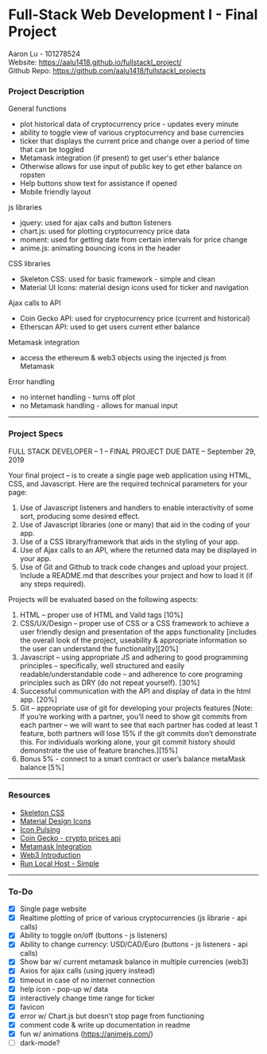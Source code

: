 # Full-Stack Web Development I - Final Project
Aaron Lu - 101278524  
Website: https://aalu1418.github.io/fullstackI_project/  
Github Repo: https://github.com/aalu1418/fullstackI_projects

### Project Description
General functions
- plot historical data of cryptocurrency price - updates every minute
- ability to toggle view of various cryptocurrency and base currencies
- ticker that displays the current price and change over a period of time that can be toggled
- Metamask integration (if present) to get user's ether balance
- Otherwise allows for use input of public key to get ether balance on ropsten
- Help buttons show text for assistance if opened
- Mobile friendly layout

js libraries
- jquery: used for ajax calls and button listeners
- chart.js: used for plotting cryptocurrency price data
- moment: used for getting date from certain intervals for price change
- anime.js: animating bouncing icons in the header

CSS libraries
- Skeleton CSS: used for basic framework - simple and clean
- Material UI Icons: material design icons used for ticker and navigation

Ajax calls to API
- Coin Gecko API: used for cryptocurrency price (current and historical)
- Etherscan API: used to get users current ether balance

Metamask integration
- access the ethereum & web3 objects using the injected js from Metamask

Error handling
- no internet handling - turns off plot
- no Metamask handling - allows for manual input

---

### Project Specs
FULL	STACK	DEVELOPER	– 1	– FINAL	PROJECT
DUE	DATE	– September	29,	2019

Your	final	project	– is	to	create	a	single	page	web	application	using	HTML,	CSS,	and	Javascript.
Here	are	the	required	technical	parameters for	your	page:
1. Use	of	Javascript	listeners	and	handlers	to	enable	interactivity	of	some	sort,	producing
some	desired	effect.
2. Use	of Javascript	libraries	(one	or	many) that	aid	in	the	coding	of	your	app.
3. Use	of	a CSS	library/framework that	aids	in	the	styling	of	your	app.
4. Use	of	Ajax	calls	to	an	API,	where	the	returned data	may	be	displayed	in	your app.
5. Use	of	Git	and	Github	to	track	code	changes	and	upload	your	project. Include	a
README.md	that	describes	your	project	and	how	to	load	it	(if	any	steps	required).

Projects	will	be	evaluated	based	on	the	following	aspects:
1. HTML	– proper	use	of	HTML	and	Valid	tags [10%]
2. CSS/UX/Design	– proper	use	of	CSS	 or	a	CSS	framework	to	achieve	a	user	friendly	design
and	presentation	of	the	apps	functionality [includes	the	overall	look	of	the	project,
useability	&	appropriate	information	so	the	user	can	understand	the	functionality][20%]
3. Javascript	– using	appropriate	JS	and	adhering	to	good	programming	principles	–
specifically,	well	structured	and	easily	readable/understandable	code	– and	adherence
to	core	programing	principles	such	as	DRY	(do	not	repeat	yourself). [30%]
4. Successful	communication	with	the	API	and	display	of	data	in	the	html	app.	[20%]
5. Git	– appropriate	use	of	git	for	developing	your	projects	features [Note:	If	you’re
working	with	a	partner,	you’ll	need	to	show	git	commits	from	each	partner	– we	will
want	to	see	that	each	partner	has	coded	at	least	1	feature,	both	partners	will	lose	15%	if
the	git	commits	don’t	demonstrate	this.	For	individuals	working	alone,	your	git	commit
history	should	demonstrate	the	use	of	feature	branches.][15%]
6. Bonus	5%	- connect	to	a	smart	contract	or	user’s	balance	 metaMask	balance	[5%]

---

### Resources
- [Skeleton CSS](http://getskeleton.com/)
- [Material Design Icons](https://material.io/resources/icons/?style=baseline)
- [Icon Pulsing](http://www.tipue.com/blog/css-pulse-buttons/)
- [Coin Gecko - crypto prices api](https://www.coingecko.com/en)
- [Metamask Integration](https://medium.com/coinmonks/tutorial-how-to-connect-a-javascript-front-end-to-a-smart-contract-6af4bdf45f7a)
- [Web3 Introduction](http://www.dappuniversity.com/articles/web3-js-intro)
- [Run Local Host - Simple](https://stackoverflow.com/questions/38497334/how-to-run-html-file-on-localhost)

---

### To-Do
- [x] Single page website
- [x] Realtime plotting of price of various cryptocurrencies (js librarie - api calls)
- [x] Ability to toggle on/off (buttons - js listeners)
- [x] Ability to change currency: USD/CAD/Euro (buttons - js listeners - api calls)
- [x] Show bar w/ current metamask balance in multiple currencies (web3)
- [x] Axios for ajax calls (using jquery instead)
- [x] timeout in case of no internet connection
- [x] help icon - pop-up w/ data
- [x] interactively change time range for ticker
- [x] favicon
- [x] error w/ Chart.js but doesn't stop page from functioning
- [x] comment code & write up documentation in readme
- [x] fun w/ animations (https://animejs.com/)
- [ ] dark-mode?
